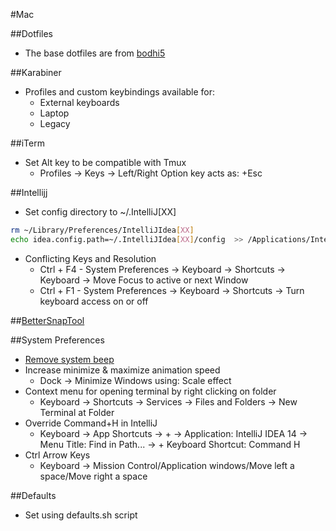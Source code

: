 #Mac

##Dotfiles
* The base dotfiles are from [bodhi5](https://github.com/bodhi5/.dotfiles)

##Karabiner
* Profiles and custom keybindings available for:
	* External keyboards
	* Laptop
	* Legacy

##iTerm
* Set Alt key to be compatible with Tmux
	* Profiles → Keys →  Left/Right Option key acts as: +Esc

##Intellijj
* Set config directory to ~/.IntelliJ[XX]
```bash
rm ~/Library/Preferences/IntelliJIdea[XX]
echo idea.config.path=~/.IntelliJIdea[XX]/config  >> /Applications/IntelliJ IDEA 15.app/Contents/bin/idea.properties
```

* Conflicting Keys and Resolution
	* Ctrl + F4 - System Preferences → Keyboard → Shortcuts → Keyboard → Move Focus to active or next Window
	* Ctrl + F1 - System Preferences → Keyboard → Shortcuts → Turn keyboard access on or off

##[BetterSnapTool](https://itunes.apple.com/us/app/bettersnaptool/id417375580?mt=12)
 
##System Preferences
* [Remove system beep](http://superuser.com/a/287085)
* Increase minimize & maximize animation speed
	* Dock → Minimize Windows using: Scale effect
* Context menu for opening terminal by right clicking on folder
	* Keyboard → Shortcuts → Services → Files and Folders → New Terminal at Folder
* Override Command+H in IntelliJ
	* Keyboard → App Shortcuts → + → Application: IntelliJ IDEA 14 → Menu Title: Find in Path... → + Keyboard Shortcut: Command H
* Ctrl Arrow Keys
	* Keyboard -> Mission Control/Application windows/Move left a space/Move right a space

##Defaults
* Set using defaults.sh script

